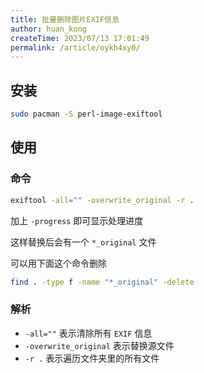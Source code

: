 ```yaml
---
title: 批量删除图片EXIF信息
author: huan_kong
createTime: 2023/07/13 17:01:49
permalink: /article/oykh4xy0/
---
```


## 安装

```bash
sudo pacman -S perl-image-exiftool
```

## 使用

### 命令

```bash
exiftool -all="" -overwrite_original -r .
```

加上 `-progress` 即可显示处理进度

这样替换后会有一个 `*_original` 文件

可以用下面这个命令删除

```bash
find . -type f -name "*_original" -delete
```

### 解析

- `-all=""` 表示清除所有 `EXIF` 信息
- `-overwrite_original` 表示替换源文件
- `-r .` 表示遍历文件夹里的所有文件
